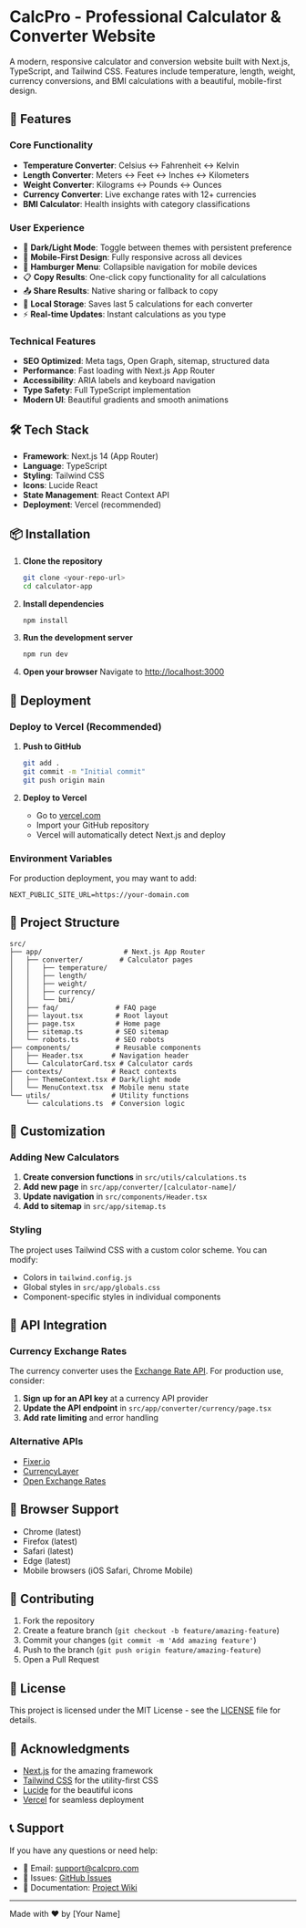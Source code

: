 # CalcPro - Professional Calculator & Converter Website

A modern, responsive calculator and conversion website built with Next.js, TypeScript, and Tailwind CSS. Features include temperature, length, weight, currency conversions, and BMI calculations with a beautiful, mobile-first design.

## 🚀 Features

### Core Functionality
- **Temperature Converter**: Celsius ↔ Fahrenheit ↔ Kelvin
- **Length Converter**: Meters ↔ Feet ↔ Inches ↔ Kilometers
- **Weight Converter**: Kilograms ↔ Pounds ↔ Ounces
- **Currency Converter**: Live exchange rates with 12+ currencies
- **BMI Calculator**: Health insights with category classifications

### User Experience
- 🌙 **Dark/Light Mode**: Toggle between themes with persistent preference
- 📱 **Mobile-First Design**: Fully responsive across all devices
- 🍔 **Hamburger Menu**: Collapsible navigation for mobile devices
- 📋 **Copy Results**: One-click copy functionality for all calculations
- 📤 **Share Results**: Native sharing or fallback to copy
- 💾 **Local Storage**: Saves last 5 calculations for each converter
- ⚡ **Real-time Updates**: Instant calculations as you type

### Technical Features
- **SEO Optimized**: Meta tags, Open Graph, sitemap, structured data
- **Performance**: Fast loading with Next.js App Router
- **Accessibility**: ARIA labels and keyboard navigation
- **Type Safety**: Full TypeScript implementation
- **Modern UI**: Beautiful gradients and smooth animations

## 🛠️ Tech Stack

- **Framework**: Next.js 14 (App Router)
- **Language**: TypeScript
- **Styling**: Tailwind CSS
- **Icons**: Lucide React
- **State Management**: React Context API
- **Deployment**: Vercel (recommended)

## 📦 Installation

1. **Clone the repository**
   ```bash
   git clone <your-repo-url>
   cd calculator-app
   ```

2. **Install dependencies**
   ```bash
   npm install
   ```

3. **Run the development server**
   ```bash
   npm run dev
   ```

4. **Open your browser**
   Navigate to [http://localhost:3000](http://localhost:3000)

## 🚀 Deployment

### Deploy to Vercel (Recommended)

1. **Push to GitHub**
   ```bash
   git add .
   git commit -m "Initial commit"
   git push origin main
   ```

2. **Deploy to Vercel**
   - Go to [vercel.com](https://vercel.com)
   - Import your GitHub repository
   - Vercel will automatically detect Next.js and deploy

### Environment Variables

For production deployment, you may want to add:

```env
NEXT_PUBLIC_SITE_URL=https://your-domain.com
```

## 📁 Project Structure

```
src/
├── app/                    # Next.js App Router
│   ├── converter/         # Calculator pages
│   │   ├── temperature/
│   │   ├── length/
│   │   ├── weight/
│   │   ├── currency/
│   │   └── bmi/
│   ├── faq/              # FAQ page
│   ├── layout.tsx        # Root layout
│   ├── page.tsx          # Home page
│   ├── sitemap.ts        # SEO sitemap
│   └── robots.ts         # SEO robots
├── components/           # Reusable components
│   ├── Header.tsx       # Navigation header
│   └── CalculatorCard.tsx # Calculator cards
├── contexts/            # React contexts
│   ├── ThemeContext.tsx # Dark/light mode
│   └── MenuContext.tsx  # Mobile menu state
└── utils/               # Utility functions
    └── calculations.ts  # Conversion logic
```

## 🎨 Customization

### Adding New Calculators

1. **Create conversion functions** in `src/utils/calculations.ts`
2. **Add new page** in `src/app/converter/[calculator-name]/`
3. **Update navigation** in `src/components/Header.tsx`
4. **Add to sitemap** in `src/app/sitemap.ts`

### Styling

The project uses Tailwind CSS with a custom color scheme. You can modify:
- Colors in `tailwind.config.js`
- Global styles in `src/app/globals.css`
- Component-specific styles in individual components

## 🔧 API Integration

### Currency Exchange Rates

The currency converter uses the [Exchange Rate API](https://exchangerate-api.com/). For production use, consider:

1. **Sign up for an API key** at a currency API provider
2. **Update the API endpoint** in `src/app/converter/currency/page.tsx`
3. **Add rate limiting** and error handling

### Alternative APIs

- [Fixer.io](https://fixer.io/)
- [CurrencyLayer](https://currencylayer.com/)
- [Open Exchange Rates](https://openexchangerates.org/)

## 📱 Browser Support

- Chrome (latest)
- Firefox (latest)
- Safari (latest)
- Edge (latest)
- Mobile browsers (iOS Safari, Chrome Mobile)

## 🤝 Contributing

1. Fork the repository
2. Create a feature branch (`git checkout -b feature/amazing-feature`)
3. Commit your changes (`git commit -m 'Add amazing feature'`)
4. Push to the branch (`git push origin feature/amazing-feature`)
5. Open a Pull Request

## 📄 License

This project is licensed under the MIT License - see the [LICENSE](LICENSE) file for details.

## 🙏 Acknowledgments

- [Next.js](https://nextjs.org/) for the amazing framework
- [Tailwind CSS](https://tailwindcss.com/) for the utility-first CSS
- [Lucide](https://lucide.dev/) for the beautiful icons
- [Vercel](https://vercel.com/) for seamless deployment

## 📞 Support

If you have any questions or need help:

- 📧 Email: support@calcpro.com
- 🐛 Issues: [GitHub Issues](https://github.com/your-username/calculator-app/issues)
- 📖 Documentation: [Project Wiki](https://github.com/your-username/calculator-app/wiki)

---

Made with ❤️ by [Your Name]
